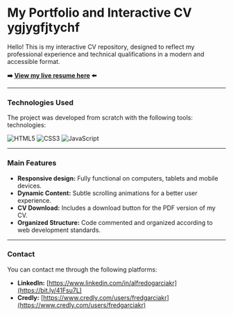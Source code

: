 # My Portfolio and Interactive CV ygjygfjtychf

Hello! This is my interactive CV repository, designed to reflect my professional experience and technical qualifications in a modern and accessible format.

**➡️ [View my live resume here](https://MandrakeKFire.github.io/My_Resume/) ⬅️**

---

### Technologies Used

The project was developed from scratch with the following tools: technologies:

![HTML5](https://img.shields.io/badge/html5-%23E34F26.svg?style=for-the-badge&logo=html5&logoColor=white)
![CSS3](https://img.shields.io/badge/css3-%231572B6.svg?style=for-the-badge&logo=css3&logoColor=white)
![JavaScript](https://img.shields.io/badge/javascript-%23323330.svg?style=for-the-badge&logo=javascript&logoColor=%23F7DF1E)

---

### Main Features

* **Responsive design:** Fully functional on computers, tablets and mobile devices.
* **Dynamic Content:** Subtle scrolling animations for a better user experience.
* **CV Download:** Includes a download button for the PDF version of my CV.
* **Organized Structure:** Code commented and organized according to web development standards.

---

### Contact

You can contact me through the following platforms:

* **LinkedIn:** [https://www.linkedin.com/in/alfredogarciakr](https://bit.ly/41Fsu7L)
* **Credly:** [https://www.credly.com/users/fredgarciakr](https://www.credly.com/users/fredgarciakr)
